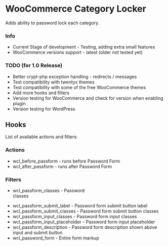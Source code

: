 # WooCommerce Category Locker
Adds ability to password lock each category.

### Info
* Current Stage of development - Testing, adding extra small features
* WooCommerce versions support - latest (older not tested yet)

### TODO (for 1.0 Release)
* Better crypt-php exception handling - redirects / messages
* Test compatibility with twentyx themes
* Test compatibility with some of the free WooCommerce themes
* Add more hooks and filters
* Version testing for WooCommerce and check for version when enabling plugin
* Version testing for WordPress

## Hooks
List of available actions and filters:

### Actions
* wcl_before_passform - runs before Password Form
* wcl_after_passform - runs after Password Form

### Filters
* wcl_passform_classes - Password <form> classes
* wcl_passform_submit_label - Password form submit button label
* wcl_passform_submit_classes - Password form submit button classes
* wcl_passform_input_classes - Password form input classes
* wcl_passform_input_placeholder - Password form input placeholder
* wcl_passform_description - Password form description shown above input and submit button
* wcl_password_form - Entire form markup
